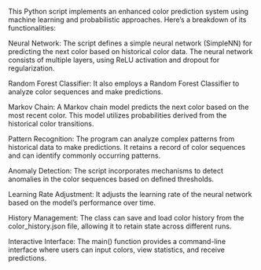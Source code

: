 This Python script implements an enhanced color prediction system using machine learning and probabilistic approaches. Here’s a breakdown of its functionalities:

Neural Network: The script defines a simple neural network (SimpleNN) for predicting the next color based on historical color data. The neural network consists of multiple layers, using ReLU activation and dropout for regularization.

Random Forest Classifier: It also employs a Random Forest Classifier to analyze color sequences and make predictions.

Markov Chain: A Markov chain model predicts the next color based on the most recent color. This model utilizes probabilities derived from the historical color transitions.

Pattern Recognition: The program can analyze complex patterns from historical data to make predictions. It retains a record of color sequences and can identify commonly occurring patterns.

Anomaly Detection: The script incorporates mechanisms to detect anomalies in the color sequences based on defined thresholds.

Learning Rate Adjustment: It adjusts the learning rate of the neural network based on the model’s performance over time.

History Management: The class can save and load color history from the color_history.json file, allowing it to retain state across different runs.

Interactive Interface: The main() function provides a command-line interface where users can input colors, view statistics, and receive predictions.
